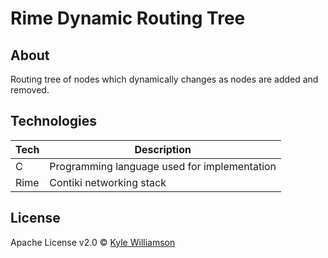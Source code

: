 # Rime Dynamic Routing Tree

## About

Routing tree of nodes which dynamically changes as nodes are added and removed.

## Technologies

| **Tech** | **Description** |
|----------|-----------------|
| C | Programming language used for implementation |
| Rime | Contiki networking stack |

## License

Apache License v2.0 © [Kyle Williamson ](https://github.com/kyledmw)
